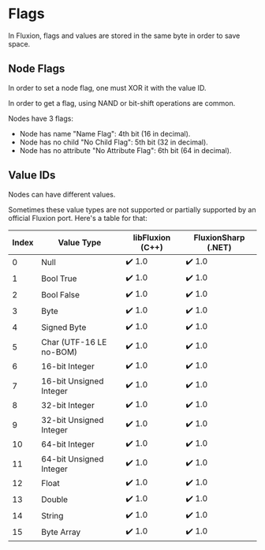 # Flags

In Fluxion, flags and values are stored in the same byte in order to save space.

## Node Flags

In order to set a node flag, one must XOR it with the value ID.

In order to get a flag, using NAND or bit-shift operations are common.

Nodes have 3 flags:

- Node has name "Name Flag": 4th bit (16 in decimal).
- Node has no child "No Child Flag": 5th bit (32 in decimal).
- Node has no attribute "No Attribute Flag": 6th bit (64 in decimal).

## Value IDs

Nodes can have different values.

Sometimes these value types are not supported or partially supported
by an official Fluxion port. Here's a table for that:

| Index | Value Type              | libFluxion (C++)       | FluxionSharp (.NET)    |
| ----- | ----------------------- |------------------------|------------------------|
| 0     | Null                    | :heavy_check_mark: 1.0 | :heavy_check_mark: 1.0 |
| 1     | Bool True               | :heavy_check_mark: 1.0 | :heavy_check_mark: 1.0 |
| 2     | Bool False              | :heavy_check_mark: 1.0 | :heavy_check_mark: 1.0 |
| 3     | Byte                    | :heavy_check_mark: 1.0 | :heavy_check_mark: 1.0 |
| 4     | Signed Byte             | :heavy_check_mark: 1.0 | :heavy_check_mark: 1.0 |
| 5     | Char (UTF-16 LE no-BOM) | :heavy_check_mark: 1.0 | :heavy_check_mark: 1.0 |
| 6     | 16-bit Integer          | :heavy_check_mark: 1.0 | :heavy_check_mark: 1.0 |
| 7     | 16-bit Unsigned Integer | :heavy_check_mark: 1.0 | :heavy_check_mark: 1.0 |
| 8     | 32-bit Integer          | :heavy_check_mark: 1.0 | :heavy_check_mark: 1.0 |
| 9     | 32-bit Unsigned Integer | :heavy_check_mark: 1.0 | :heavy_check_mark: 1.0 |
| 10    | 64-bit Integer          | :heavy_check_mark: 1.0 | :heavy_check_mark: 1.0 |
| 11    | 64-bit Unsigned Integer | :heavy_check_mark: 1.0 | :heavy_check_mark: 1.0 |
| 12    | Float                   | :heavy_check_mark: 1.0 | :heavy_check_mark: 1.0 |
| 13    | Double                  | :heavy_check_mark: 1.0 | :heavy_check_mark: 1.0 |
| 14    | String                  | :heavy_check_mark: 1.0 | :heavy_check_mark: 1.0 |
| 15    | Byte Array              | :heavy_check_mark: 1.0 | :heavy_check_mark: 1.0 |
